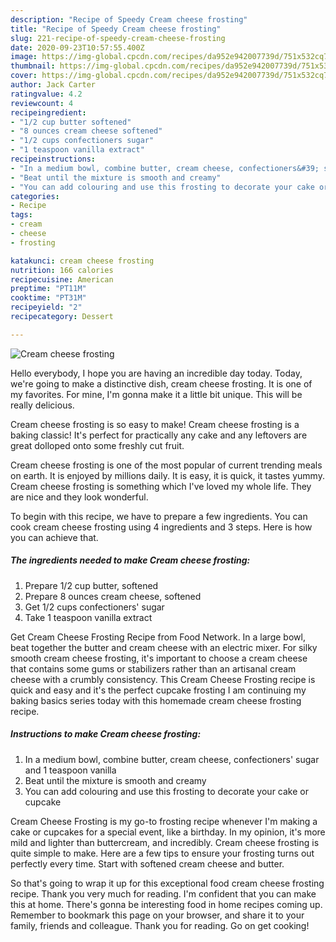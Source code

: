 ```yaml
---
description: "Recipe of Speedy Cream cheese frosting"
title: "Recipe of Speedy Cream cheese frosting"
slug: 221-recipe-of-speedy-cream-cheese-frosting
date: 2020-09-23T10:57:55.400Z
image: https://img-global.cpcdn.com/recipes/da952e942007739d/751x532cq70/cream-cheese-frosting-recipe-main-photo.jpg
thumbnail: https://img-global.cpcdn.com/recipes/da952e942007739d/751x532cq70/cream-cheese-frosting-recipe-main-photo.jpg
cover: https://img-global.cpcdn.com/recipes/da952e942007739d/751x532cq70/cream-cheese-frosting-recipe-main-photo.jpg
author: Jack Carter
ratingvalue: 4.2
reviewcount: 4
recipeingredient:
- "1/2 cup butter softened"
- "8 ounces cream cheese softened"
- "1/2 cups confectioners sugar"
- "1 teaspoon vanilla extract"
recipeinstructions:
- "In a medium bowl, combine butter, cream cheese, confectioners&#39; sugar and 1 teaspoon vanilla"
- "Beat until the mixture is smooth and creamy"
- "You can add colouring and use this frosting to decorate your cake or cupcake"
categories:
- Recipe
tags:
- cream
- cheese
- frosting

katakunci: cream cheese frosting 
nutrition: 166 calories
recipecuisine: American
preptime: "PT11M"
cooktime: "PT31M"
recipeyield: "2"
recipecategory: Dessert

---
```



![Cream cheese frosting](https://img-global.cpcdn.com/recipes/da952e942007739d/751x532cq70/cream-cheese-frosting-recipe-main-photo.jpg)

Hello everybody, I hope you are having an incredible day today. Today, we're going to make a distinctive dish, cream cheese frosting. It is one of my favorites. For mine, I'm gonna make it a little bit unique. This will be really delicious.

Cream cheese frosting is so easy to make! Cream cheese frosting is a baking classic! It&#39;s perfect for practically any cake and any leftovers are great dolloped onto some freshly cut fruit.

Cream cheese frosting is one of the most popular of current trending meals on earth. It is enjoyed by millions daily. It is easy, it is quick, it tastes yummy. Cream cheese frosting is something which I've loved my whole life. They are nice and they look wonderful.


To begin with this recipe, we have to prepare a few ingredients. You can cook cream cheese frosting using 4 ingredients and 3 steps. Here is how you can achieve that.

<!--inarticleads1-->

##### The ingredients needed to make Cream cheese frosting:

1. Prepare 1/2 cup butter, softened
1. Prepare 8 ounces cream cheese, softened
1. Get 1/2 cups confectioners&#39; sugar
1. Take 1 teaspoon vanilla extract


Get Cream Cheese Frosting Recipe from Food Network. In a large bowl, beat together the butter and cream cheese with an electric mixer. For silky smooth cream cheese frosting, it&#39;s important to choose a cream cheese that contains some gums or stabilizers rather than an artisanal cream cheese with a crumbly consistency. This Cream Cheese Frosting recipe is quick and easy and it&#39;s the perfect cupcake frosting I am continuing my baking basics series today with this homemade cream cheese frosting recipe. 

<!--inarticleads2-->

##### Instructions to make Cream cheese frosting:

1. In a medium bowl, combine butter, cream cheese, confectioners&#39; sugar and 1 teaspoon vanilla
1. Beat until the mixture is smooth and creamy
1. You can add colouring and use this frosting to decorate your cake or cupcake


Cream Cheese Frosting is my go-to frosting recipe whenever I&#39;m making a cake or cupcakes for a special event, like a birthday. In my opinion, it&#39;s more mild and lighter than buttercream, and incredibly. Cream cheese frosting is quite simple to make. Here are a few tips to ensure your frosting turns out perfectly every time. Start with softened cream cheese and butter. 

So that's going to wrap it up for this exceptional food cream cheese frosting recipe. Thank you very much for reading. I'm confident that you can make this at home. There's gonna be interesting food in home recipes coming up. Remember to bookmark this page on your browser, and share it to your family, friends and colleague. Thank you for reading. Go on get cooking!

